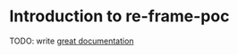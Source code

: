 # Introduction to re-frame-poc

TODO: write [great documentation](http://jacobian.org/writing/what-to-write/)
